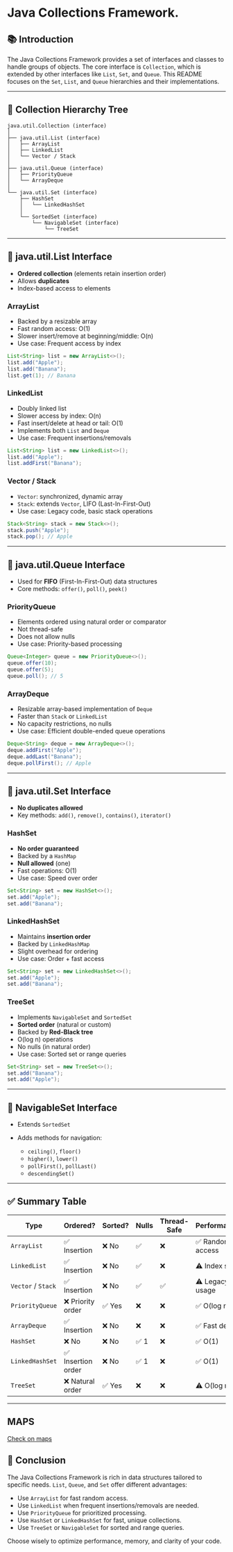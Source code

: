 # Java Collections Framework.

## 📚 Introduction

The Java Collections Framework provides a set of interfaces and classes to handle groups of objects. The core interface is `Collection`, which is extended by other interfaces like `List`, `Set`, and `Queue`. This README focuses on the `Set`, `List`, and `Queue` hierarchies and their implementations.

---

## 🌳 Collection Hierarchy Tree

```plaintext
java.util.Collection (interface)
│
├── java.util.List (interface)
│   ├── ArrayList
│   ├── LinkedList
│   └── Vector / Stack
│
├── java.util.Queue (interface)
│   ├── PriorityQueue
│   └── ArrayDeque
│
└── java.util.Set (interface)
    ├── HashSet
    │   └── LinkedHashSet
    │
    └── SortedSet (interface)
        └── NavigableSet (interface)
            └── TreeSet
```

---

## 🔹 java.util.List Interface

* **Ordered collection** (elements retain insertion order)
* Allows **duplicates**
* Index-based access to elements

### ArrayList

* Backed by a resizable array
* Fast random access: O(1)
* Slower insert/remove at beginning/middle: O(n)
* Use case: Frequent access by index

```java
List<String> list = new ArrayList<>();
list.add("Apple");
list.add("Banana");
list.get(1); // Banana
```

### LinkedList

* Doubly linked list
* Slower access by index: O(n)
* Fast insert/delete at head or tail: O(1)
* Implements both `List` and `Deque`
* Use case: Frequent insertions/removals

```java
List<String> list = new LinkedList<>();
list.add("Apple");
list.addFirst("Banana");
```

### Vector / Stack

* `Vector`: synchronized, dynamic array
* `Stack`: extends `Vector`, LIFO (Last-In-First-Out)
* Use case: Legacy code, basic stack operations

```java
Stack<String> stack = new Stack<>();
stack.push("Apple");
stack.pop(); // Apple
```

---

## 🔹 java.util.Queue Interface

* Used for **FIFO** (First-In-First-Out) data structures
* Core methods: `offer()`, `poll()`, `peek()`

### PriorityQueue

* Elements ordered using natural order or comparator
* Not thread-safe
* Does not allow nulls
* Use case: Priority-based processing

```java
Queue<Integer> queue = new PriorityQueue<>();
queue.offer(10);
queue.offer(5);
queue.poll(); // 5
```

### ArrayDeque

* Resizable array-based implementation of `Deque`
* Faster than `Stack` or `LinkedList`
* No capacity restrictions, no nulls
* Use case: Efficient double-ended queue operations

```java
Deque<String> deque = new ArrayDeque<>();
deque.addFirst("Apple");
deque.addLast("Banana");
deque.pollFirst(); // Apple
```

---

## 🔹 java.util.Set Interface

* **No duplicates allowed**
* Key methods: `add()`, `remove()`, `contains()`, `iterator()`

### HashSet

* **No order guaranteed**
* Backed by a `HashMap`
* **Null allowed** (one)
* Fast operations: O(1)
* Use case: Speed over order

```java
Set<String> set = new HashSet<>();
set.add("Apple");
set.add("Banana");
```

### LinkedHashSet

* Maintains **insertion order**
* Backed by `LinkedHashMap`
* Slight overhead for ordering
* Use case: Order + fast access

```java
Set<String> set = new LinkedHashSet<>();
set.add("Apple");
set.add("Banana");
```

### TreeSet

* Implements `NavigableSet` and `SortedSet`
* **Sorted order** (natural or custom)
* Backed by **Red-Black tree**
* O(log n) operations
* No nulls (in natural order)
* Use case: Sorted set or range queries

```java
Set<String> set = new TreeSet<>();
set.add("Banana");
set.add("Apple");
```

---

## 🔸 NavigableSet Interface

* Extends `SortedSet`
* Adds methods for navigation:

  * `ceiling()`, `floor()`
  * `higher()`, `lower()`
  * `pollFirst()`, `pollLast()`
  * `descendingSet()`

---

## ✅ Summary Table

| Type               | Ordered?          | Sorted? | Nulls | Thread-Safe | Performance     |
| ------------------ | ----------------- | ------- | ----- | ----------- | --------------- |
| `ArrayList`        | ✅ Insertion       | ❌ No    | ✅     | ❌           | ✅ Random access |
| `LinkedList`       | ✅ Insertion       | ❌ No    | ✅     | ❌           | ⚠️ Index slow   |
| `Vector` / `Stack` | ✅ Insertion       | ❌ No    | ✅     | ✅           | ⚠️ Legacy usage |
| `PriorityQueue`    | ❌ Priority order  | ✅ Yes   | ❌     | ❌           | ✅ O(log n)      |
| `ArrayDeque`       | ✅ Insertion       | ❌ No    | ❌     | ❌           | ✅ Fast deque    |
| `HashSet`          | ❌ No              | ❌ No    | ✅ 1   | ❌           | ✅ O(1)          |
| `LinkedHashSet`    | ✅ Insertion order | ❌ No    | ✅ 1   | ❌           | ✅ O(1)          |
| `TreeSet`          | ❌ Natural order   | ✅ Yes   | ❌     | ❌           | ⚠️ O(log n)     |

---

## MAPS
[Check on maps](./maps/README.md)

## 📘 Conclusion

The Java Collections Framework is rich in data structures tailored to specific needs. `List`, `Queue`, and `Set` offer different advantages:

* Use `ArrayList` for fast random access.
* Use `LinkedList` when frequent insertions/removals are needed.
* Use `PriorityQueue` for prioritized processing.
* Use `HashSet` or `LinkedHashSet` for fast, unique collections.
* Use `TreeSet` or `NavigableSet` for sorted and range queries.

Choose wisely to optimize performance, memory, and clarity of your code.
